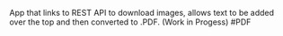 App that links to REST API to download images, allows text to be added over the top and then converted to .PDF. (Work in Progess)
#PDF
